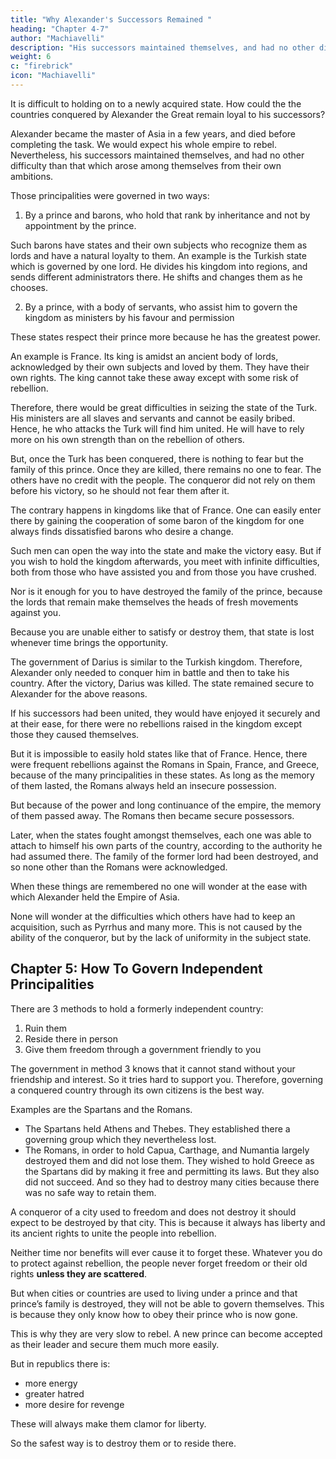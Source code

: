 ```yaml
---
title: "Why Alexander's Successors Remained "
heading: "Chapter 4-7"
author: "Machiavelli"
description: "His successors maintained themselves, and had no other difficulty than that which arose among themselves"
weight: 6
c: "firebrick"
icon: "Machiavelli"
---
```



<!-- ## Chapter 4= Why The Kingdom Of Darius, Conquered By Alexander, Did Not Rebel Against The Successors Of Alexander -->

It is difficult to holding on to a newly acquired state. How could the the countries conquered by Alexander the Great remain loyal to his successors? 

Alexander became the master of Asia in a few years, and died before completing the task. We would expect his whole empire to rebel. Nevertheless, his successors maintained themselves, and had no other difficulty than that which arose among themselves from their own ambitions.

Those principalities were governed in two ways:

1. By a prince and barons, who hold that rank by inheritance and not by appointment by the prince. 

Such barons have states and their own subjects who recognize them as lords and have a natural loyalty to them. An example is the Turkish state which is governed by one lord. He divides his kingdom into regions, and sends different administrators there. He shifts and changes them as he chooses.

2. By a prince, with a body of servants, who assist him to govern the kingdom as ministers by his favour and permission

These states respect their prince more because he has the greatest power. <!-- in all the country there is no one who is recognized as having greater power than him.  -->

<!-- If they show respect to another, they do it as to a minister and official to whom they do not bear any particular loyalty. -->

<!-- The examples of these two governments in our time are the Turk and the King of France. 
The entire country of the Turk , the others are his servants.  -->


An example is France. Its king is amidst an ancient body of lords, acknowledged by their own subjects and loved by them. They have their own rights. The king cannot take these away except with some risk of rebellion. 

Therefore, there would be great difficulties in seizing the state of the Turk. <!-- But once it is conquered, it is easy to keep it. -->  <!-- The causes of the difficulties in seizing the kingdom of the Turk are that the invader cannot be called in by the princes of the kingdom. Nor can he hope to be assisted in his designs by the rebellion of those whom the prince has around him.  --> His ministers are all slaves and servants and cannot be easily bribed. <!-- , and one can expect little advantage from them when they have been bribed, as they cannot carry the people with them. --> Hence, he who attacks the Turk <!-- must bear in mind that he --> will find him united. He will have to rely more on his own strength than on the rebellion of others. 

But, once the Turk has been conquered<!-- in the field in such a way that he cannot replace his armies -->, there is nothing to fear but the family of this prince.  Once they are killed, there remains no one to fear. The others have no credit with the people. The conqueror did not rely on them before his victory, so he should not fear them after it. 


The contrary happens in kingdoms like that of France. One can easily enter there by gaining the cooperation of some baron of the kingdom for one always finds dissatisfied barons who desire a change.

Such men can open the way into the state and make the victory easy. But if you wish to hold the kingdom afterwards, you meet with infinite difficulties, both from those who have assisted you and from those you have crushed. 

Nor is it enough for you to have destroyed the family of the prince, because the lords that remain make themselves the heads of fresh movements against you.

Because you are unable either to satisfy or destroy them, that state is lost whenever time brings the opportunity.

The government of Darius is similar to the Turkish kingdom. Therefore, Alexander only needed to conquer him in battle and then to take his country. After the victory, Darius was killed. The state remained secure to Alexander for the above reasons. 

If his successors had been united, they would have enjoyed it securely and at their ease, for there were no rebellions raised in the kingdom except those they caused themselves.

But it is impossible to easily hold states like that of France. Hence, there were frequent rebellions against the Romans in Spain, France, and Greece, because of the many principalities in these states. As long as the memory of them lasted, the Romans always held an insecure possession. 

But because of the power and long continuance of the empire, the memory of them passed away. The Romans then became secure possessors. 

Later, when the states fought amongst themselves, each one was able to attach to himself his own parts of the country, according to the authority he had assumed there. The family of the former lord had been destroyed, and so none other than the Romans were acknowledged.

When these things are remembered no one will wonder at the ease with which Alexander held the Empire of Asia. 

None will wonder at the difficulties which others have had to keep an acquisition, such as Pyrrhus and many more. This is not caused by the ability of the conqueror, but by the lack of uniformity in the subject state.


## Chapter 5: How To Govern Independent Principalities 

<!-- Which Lived Under Their Own Laws Before They Were Joined To Another Principality -->

<!-- Whenever those states which have been acquired have been accustomed to live under their own laws and in freedom,  -->

There are 3 methods to hold a formerly independent country: <!-- courses for those who wish to hold them. -->

1. Ruin them
2. Reside there in person
3. Give them freedom through a government friendly to you

<!-- , the third is to permit them to live under their own laws, drawing a regular payment from the state, and establishing within it a governing group which will keep it friendly to you. -->

The government in method 3 knows that it cannot stand without your friendship and interest. So it tries hard to support you. Therefore, governing a conquered country <!--  he who would keep a city accustomed to freedom will hold it more easily by the means of --> through its own citizens is the best way.

Examples are the Spartans and the Romans. 

- The Spartans held Athens and Thebes. They established there a governing group which they nevertheless lost. 
- The Romans, in order to hold Capua, Carthage, and Numantia largely destroyed them and did not lose them. They wished to hold Greece as the Spartans did by making it free and permitting its laws. But they also did not succeed. And so they had to  destroy many cities because there was no safe way to retain them. 


A conqueror of a city used to freedom and does not destroy it should expect to be destroyed by that city. This is because it always has liberty and its ancient rights to unite the people into rebellion. 

Neither time nor benefits will ever cause it to forget these. Whatever you do to protect against rebellion, the people never forget freedom or their old rights **unless they are scattered**.

But when cities or countries are used to living under a prince and that prince’s family is destroyed, they will not be able to govern themselves. This is because they only know how to obey their prince who is now gone. 

<!-- , being on the one hand accustomed to obey and on the other hand not having the old prince, cannot agree in making one from amongst themselves, and they do not know how to . -->

This is why they are very slow to rebel. A new prince can become accepted as their leader and secure them much more easily. 

But in republics there is:
- more energy
- greater hatred
- more desire for revenge

These will always make them clamor for liberty. <!-- never permit them to allow the memory of their former liberty to rest.  -->

So the safest way is to destroy them or to reside there.
